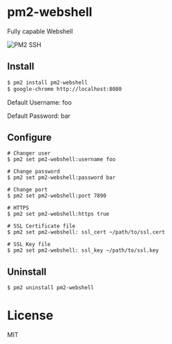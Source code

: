 # pm2-webshell

Fully capable Webshell

![PM2 SSH](https://github.com/pm2-hive/pm2-webshell/raw/master/preview.png)

## Install

```bash
$ pm2 install pm2-webshell
$ google-chrome http://localhost:8080
```

Default Username: foo

Default Password: bar

## Configure

```
# Changer user
$ pm2 set pm2-webshell:username foo

# Change password
$ pm2 set pm2-webshell:password bar

# Change port
$ pm2 set pm2-webshell:port 7890

# HTTPS
$ pm2 set pm2-webshell:https true

# SSL Certificate file
$ pm2 set pm2-webshell: ssl_cert ~/path/to/ssl.cert

# SSL Key file 
$ pm2 set pm2-webshell: ssl_key ~/path/to/ssl.key
````

## Uninstall

```bash
$ pm2 uninstall pm2-webshell
```

# License

MIT
